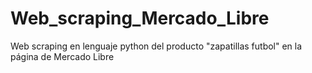 # Web_scraping_Mercado_Libre
Web scraping en lenguaje python del producto "zapatillas futbol" en la página de Mercado Libre
